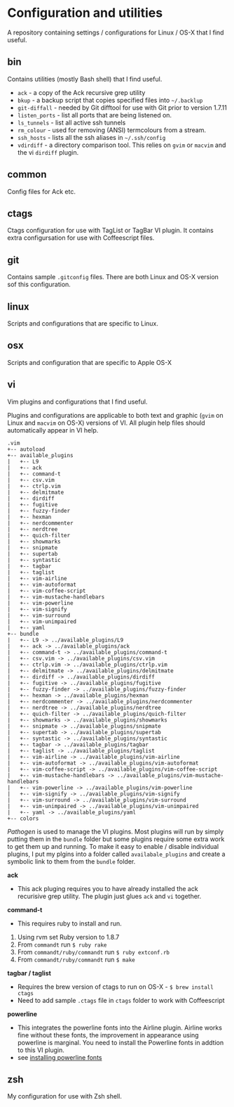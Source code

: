 Configuration and utilities
===========================
A repository containing settings / configurations for Linux / OS-X that I find useful.

bin
---
Contains utilities (mostly Bash shell) that I find useful.

* `ack` - a copy of the Ack recursive grep utility
* `bkup` - a backup script that copies specified files into `~/.backlup`
* `git-diffall` - needed by Git difftool for use with Git prior to version 1.7.11
* `listen_ports` - list all ports that are being listened on.
* `ls_tunnels` - list all active ssh tunnels
* `rm_colour` - used for removing (ANSI) termcolours from a stream.
* `ssh_hosts` - lists all the ssh aliases in `~/.ssh/config`
* `vdirdiff` - a directory comparison tool.  This relies on `gvim` or `macvim` and the vi `dirdiff` plugin.

common
------
Config files for Ack etc.

ctags
-----
Ctags configuration for use with TagList or TagBar VI plugin.  It contains extra configursation for use with Coffeescript files.

git
---
Contains sample `.gitconfig` files.  There are both Linux and OS-X version sof this configuration.

linux
-----
Scripts and configurations that are specific to Linux.

osx
---
Scripts and configuration that are specific to Apple OS-X

vi
--
Vim plugins and configurations that I find useful.

Plugins and configurations are applicable to both text and graphic (`gvim` on Linux and `macvim` on OS-X) versions of VI. All plugin help files should automatically appear in VI help.

    .vim
    +-- autoload
    +-- available_plugins
    |   +-- L9
    |   +-- ack
    |   +-- command-t
    |   +-- csv.vim
    |   +-- ctrlp.vim
    |   +-- delmitmate
    |   +-- dirdiff
    |   +-- fugitive
    |   +-- fuzzy-finder
    |   +-- hexman
    |   +-- nerdcommenter
    |   +-- nerdtree
    |   +-- quich-filter
    |   +-- showmarks
    |   +-- snipmate
    |   +-- supertab
    |   +-- syntastic
    |   +-- tagbar
    |   +-- taglist
    |   +-- vim-airline
    |   +-- vim-autoformat
    |   +-- vim-coffee-script
    |   +-- vim-mustache-handlebars
    |   +-- vim-powerline
    |   +-- vim-signify
    |   +-- vim-surround
    |   +-- vim-unimpaired
    |   +-- yaml
    +-- bundle
    |   +-- L9 -> ../available_plugins/L9
    |   +-- ack -> ../available_plugins/ack
    |   +-- command-t -> ../available_plugins/command-t
    |   +-- csv.vim -> ../available_plugins/csv.vim
    |   +-- ctrlp.vim -> ../available_plugins/ctrlp.vim
    |   +-- delmitmate -> ../available_plugins/delmitmate
    |   +-- dirdiff -> ../available_plugins/dirdiff
    |   +-- fugitive -> ../available_plugins/fugitive
    |   +-- fuzzy-finder -> ../available_plugins/fuzzy-finder
    |   +-- hexman -> ../available_plugins/hexman
    |   +-- nerdcommenter -> ../available_plugins/nerdcommenter
    |   +-- nerdtree -> ../available_plugins/nerdtree
    |   +-- quich-filter -> ../available_plugins/quich-filter
    |   +-- showmarks -> ../available_plugins/showmarks
    |   +-- snipmate -> ../available_plugins/snipmate
    |   +-- supertab -> ../available_plugins/supertab
    |   +-- syntastic -> ../available_plugins/syntastic
    |   +-- tagbar -> ../available_plugins/tagbar
    |   +-- taglist -> ../available_plugins/taglist
    |   +-- vim-airline -> ../available_plugins/vim-airline
    |   +-- vim-autoformat -> ../available_plugins/vim-autoformat
    |   +-- vim-coffee-script -> ../available_plugins/vim-coffee-script
    |   +-- vim-mustache-handlebars -> ../available_plugins/vim-mustache-handlebars
    |   +-- vim-powerline -> ../available_plugins/vim-powerline
    |   +-- vim-signify -> ../available_plugins/vim-signify
    |   +-- vim-surround -> ../available_plugins/vim-surround
    |   +-- vim-unimpaired -> ../available_plugins/vim-unimpaired
    |   +-- yaml -> ../available_plugins/yaml
    +-- colors

*Pathogen* is used to manage the VI plugins.  Most plugins will run by simply putting them in the `bundle` folder but some plugins require some extra work to get them up and running. To make it easy to enable / disable individual plugins, I put my plgins into a folder called `availabale_plugins` and create a symbolic link to them from the `bundle` folder.

**ack**

* This ack pluging requires you to have already installed the ack recurisive grep utility.  The plugin just glues `ack` and `vi` together.

**command-t**

* This requires ruby to install and run.

1. Using rvm set Ruby version to 1.8.7
2. From `commandt` run `$ ruby rake`
3. From `commandt/ruby/commandt` run `$ ruby extconf.rb`
4. From `commandt/ruby/commandt` run `$ make`

**tagbar / taglist**

* Requires the brew version of ctags to run on OS-X - `$ brew install ctags`
* Need to add sample `.ctags` file in `ctags` folder to work with Coffeescript

**powerline**

* This integrates the powerline fonts into the Airline plugin.  Airline works fine without these fonts, the improvement in appearance using powerline is marginal.  You need to install the Powerline fonts in addtion to this VI plugin.
* see [installing powerline fonts](https://powerline.readthedocs.org/en/latest/introduction.html) 

zsh
---
My configuration for use with Zsh shell.

